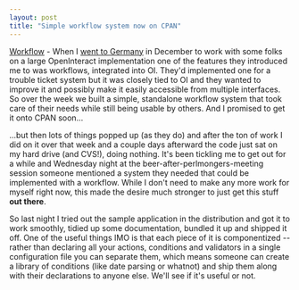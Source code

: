 ```yaml
---
layout: post
title: "Simple workflow system now on CPAN"
---
```




<a href="http://search.cpan.org/dist/Workflow/" >Workflow</a> - When I <a href="/2003/12/06/taking_a_trip_real_benefits_of_open_source.html">went to Germany</a> in December to work with some folks on a large OpenInteract implementation one of the features they introduced me to was workflows, integrated into OI. They'd implemented one for a trouble ticket system but it was closely tied to OI and they wanted to improve it and possibly make it easily accessible from multiple interfaces. So over the week we built a simple, standalone workflow system that took care of their needs while still being usable by others. And I promised to get it onto CPAN soon...

<p>...but then lots of things popped up (as they do) and after the ton of work I did on it over that week and a couple days afterward the code just sat on my hard drive (and CVS!), doing nothing. It's been tickling me to get out for a while and Wednesday night at the beer-after-perlmongers-meeting session someone mentioned a system they needed that could be implemented with a workflow. While I don't need to make any more work for myself right now, this made the desire much stronger to just get this stuff <b>out there</b>.</p>

<p>So last night I tried out the sample application in the distribution and got it to work smoothly, tidied up some documentation, bundled it up and shipped it off. One of the useful things IMO is that each piece of it is componentized -- rather than declaring all your actions, conditions and validators in a single configuration file you can separate them, which means someone can create a library of conditions (like date parsing or whatnot) and ship them along with their declarations to anyone else. We'll see if it's useful or not.</p>


